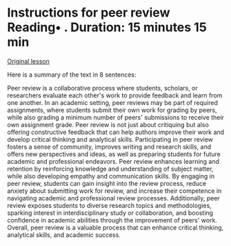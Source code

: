 # Instructions for peer review Reading• . Duration: 15 minutes 15 min

[Original lesson](https://www.coursera.org/learn/uol-introduction-to-programming-2/supplement/JnLC6/instructions-for-peer-review)

Here is a summary of the text in 8 sentences:

Peer review is a collaborative process where students, scholars, or researchers evaluate each other's work to provide feedback and learn from one another. In an academic setting, peer reviews may be part of required assignments, where students submit their own work for grading by peers, while also grading a minimum number of peers' submissions to receive their own assignment grade. Peer review is not just about critiquing but also offering constructive feedback that can help authors improve their work and develop critical thinking and analytical skills. Participating in peer review fosters a sense of community, improves writing and research skills, and offers new perspectives and ideas, as well as preparing students for future academic and professional endeavors. Peer review enhances learning and retention by reinforcing knowledge and understanding of subject matter, while also developing empathy and communication skills. By engaging in peer review, students can gain insight into the review process, reduce anxiety about submitting work for review, and increase their competence in navigating academic and professional review processes. Additionally, peer review exposes students to diverse research topics and methodologies, sparking interest in interdisciplinary study or collaboration, and boosting confidence in academic abilities through the improvement of peers' work. Overall, peer review is a valuable process that can enhance critical thinking, analytical skills, and academic success.

